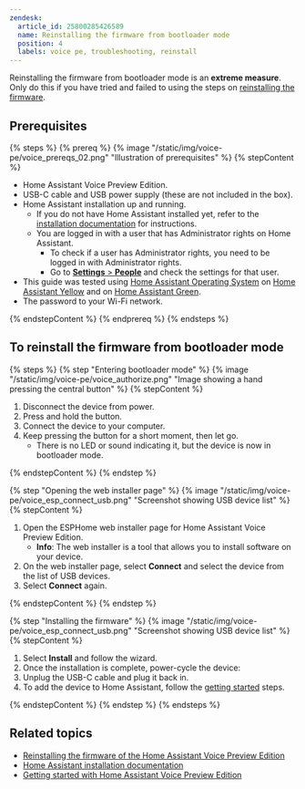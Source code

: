```yaml
---
zendesk:
  article_id: 25800285426589
  name: Reinstalling the firmware from bootloader mode
  position: 4
  labels: voice pe, troubleshooting, reinstall
---
```


Reinstalling the firmware from bootloader mode is an **extreme measure**. Only do this if you have tried and failed to using the steps on [reinstalling the firmware](/hc/en-us/articles/25800241218717).

## Prerequisites

{% steps %}
{% prereq %}
{% image "/static/img/voice-pe/voice_prereqs_02.png" "Illustration of prerequisites" %}
{% stepContent %}

- Home Assistant Voice Preview Edition.
- USB-C cable and USB power supply (these are not included in the box).
- Home Assistant installation up and running.
  - If you do not have Home Assistant installed yet, refer to the [installation documentation](https://www.home-assistant.io/installation/) for instructions.
  - You are logged in with a user that has Administrator rights on Home Assistant.
    - To check if a user has Administrator rights, you need to be logged in with Administrator rights.
    - Go to [**Settings** > **People**](https://my.home-assistant.io/redirect/people/) and check the settings for that user.
- This guide was tested using [Home Assistant Operating System](https://www.home-assistant.io/docs/glossary/#home-assistant-operating-system) on [Home Assistant Yellow](https://www.home-assistant.io/yellow/) and on [Home Assistant Green](https://www.home-assistant.io/green/).
- The password to your Wi-Fi network.

{% endstepContent %}
{% endprereq %}
{% endsteps %}

## To reinstall the firmware from bootloader mode

{% steps %}
{% step "Entering bootloader mode" %}
{% image "/static/img/voice-pe/voice_authorize.png" "Image showing a hand pressing the central button" %}
{% stepContent %}

   1. Disconnect the device from power.
   2. Press and hold the button.
   3. Connect the device to your computer.
   4. Keep pressing the button for a short moment, then let go.
      - There is no LED or sound indicating it, but the device is now in bootloader mode.

{% endstepContent %}
{% endstep %}

{% step "Opening the web installer page" %}
{% image "/static/img/voice-pe/voice_esp_connect_usb.png" "Screenshot showing USB device list" %}
{% stepContent %}

   1. Open the ESPHome web installer page for Home Assistant Voice Preview Edition.
      - **Info**: The web installer is a tool that allows you to install software on your device.
   2. On the web installer page, select **Connect** and select the device from the list of USB devices.
   3. Select **Connect** again.

{% endstepContent %}
{% endstep %}

{% step "Installing the firmware" %}
{% image "/static/img/voice-pe/voice_esp_connect_usb.png" "Screenshot showing USB device list" %}
{% stepContent %}

   1. Select **Install** and follow the wizard.
   2. Once the installation is complete, power-cycle the device:
   3. Unplug the USB-C cable and plug it back in.
   4. To add the device to Home Assistant, follow the [getting started](/hc/en-us/articles/25918770371229) steps.

{% endstepContent %}
{% endstep %}
{% endsteps %}

## Related topics

- [Reinstalling the firmware of the Home Assistant Voice Preview Edition](/hc/en-us/articles/25800241218717)
- [Home Assistant installation documentation](https://www.home-assistant.io/installation/)
- [Getting started with Home Assistant Voice Preview Edition](/hc/en-us/articles/25918770371229)